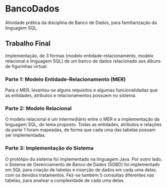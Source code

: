 # BancoDados
Atividade prática da disciplina de Banco de Dados, para familiarização da linguagem SQL.

## Trabalho Final
Implementação, de 3 formas (modelo entidade-relacionamento, modelo relacional e linguagem SQL) de um banco de dados relacionado aos álbuns de figurinhas virtual. 

### Parte 1: Modelo Entidade-Relacionamento (MER)
Para o MER, levantou-se alguns requisitos e algumas funcionalidadas que as entidades, atributos e relacionamentos possuem no sistema. 

### Parte 2: Modelo Relacional
O modelo relacional é um intermediário entre o MER e a implementação da linguagem SQL, do tema proposto. Todas as entidades, atributos e relações da parte 1 foram mapeadas, de forma que cada uma das tabelas possam ser implementadas.

### Parte 3: Implementação do Sistema
O protótipo do sistema foi implementado na linguagem Java. Por outro lado, o Sistema de Gerenciamento de Banco de Dados (SGBD) foi implementado em SQL para criação de tabelas e inserção de dados em cada uma delas, com os devidos tratamentos. Fez-se também 5 consultas diferentes nas tabelas, para analisar a complexidade de cada uma delas.
